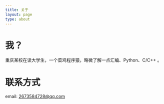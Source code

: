 ```yaml
---
title: 关于
layout: page
type: about
---
```


# 我？

重庆某校在读大学生，一个菜鸡程序猿，略微了解一点汇编、Python、C/C++ 。



# 联系方式

email: 2673584728@qq.com
